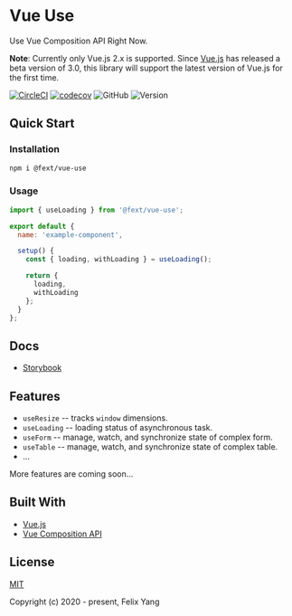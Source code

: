# Vue Use

Use Vue Composition API Right Now.

**Note**: Currently only Vue.js 2.x is supported. Since [Vue.js](https://github.com/vuejs/vue-next) has released a beta version of 3.0, this library will support the latest version of Vue.js for the first time.

[![CircleCI](https://circleci.com/gh/openfext/vue-use.svg?style=svg)](https://circleci.com/gh/openfext/vue-use)
[![codecov](https://codecov.io/gh/openfext/vue-use/branch/develop/graph/badge.svg)](https://codecov.io/gh/openfext/vue-use)
![GitHub](https://img.shields.io/github/license/openfext/vue-use?style=flat-square)
![Version](https://img.shields.io/npm/v/@fext/vue-use?style=flat-square)

## Quick Start

### Installation

```bash
npm i @fext/vue-use
```

### Usage

```js
import { useLoading } from '@fext/vue-use';

export default {
  name: 'example-component',

  setup() {
    const { loading, withLoading } = useLoading();

    return {
      loading,
      withLoading
    };
  }
};
```

## Docs

- [Storybook](https://openfext.github.io/vue-use)

## Features

- `useResize` -- tracks `window` dimensions.
- `useLoading` -- loading status of asynchronous task.
- `useForm` -- manage, watch, and synchronize state of complex form.
- `useTable` -- manage, watch, and synchronize state of complex table.
- ...

More features are coming soon...

## Built With

- [Vue.js](https://github.com/vuejs/vue)
- [Vue Composition API](https://github.com/vuejs/composition-api)

## License

[MIT](http://opensource.org/licenses/MIT)

Copyright (c) 2020 - present, Felix Yang
